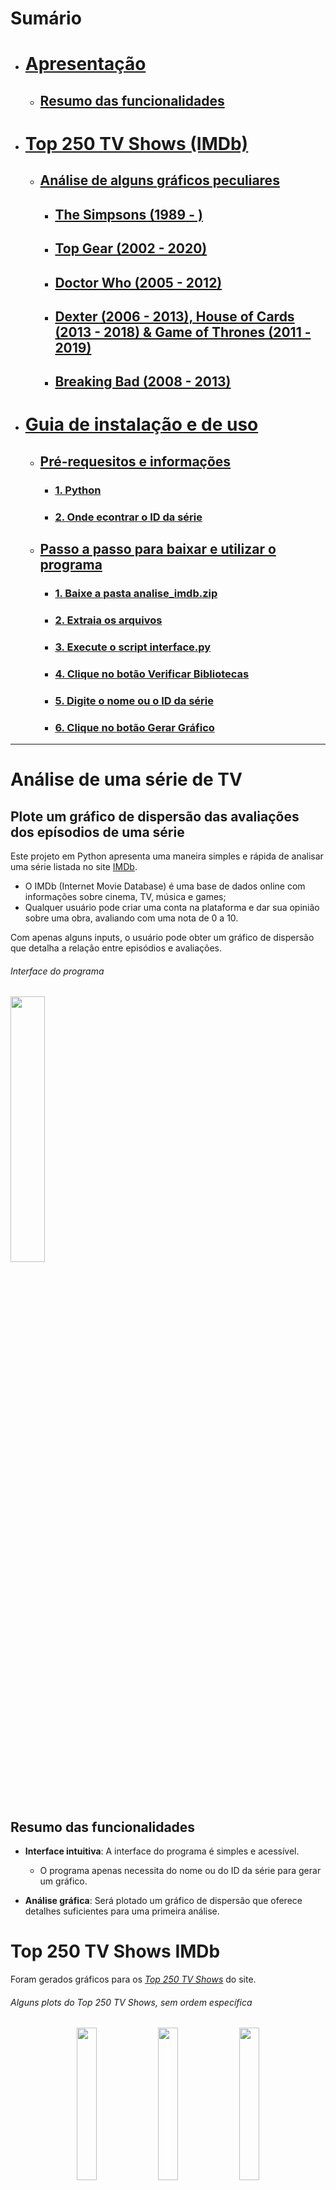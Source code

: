 # Sumário
- # [Apresentação](#análise-de-uma-série-de-tv)
  - ## [Resumo das funcionalidades](#resumo_funcionalidades)
- # [Top 250 TV Shows (IMDb)](#top_250)
  - ## [Análise de alguns gráficos peculiares](graficos_peculiares)
    - ## [The Simpsons (1989 - )](#simpsons)
    - ## [Top Gear (2002 - 2020)](#top_gear)
    - ## [Doctor Who (2005 - 2012)](#doctor_who)
    - ## [Dexter (2006 - 2013), House of Cards (2013 - 2018) & Game of Thrones (2011 - 2019)](#dexter_hoc_got)
    - ## [Breaking Bad (2008 - 2013)](#breaking_bad)
- # [Guia de instalação e de uso](#guia)
  - ## [Pré-requesitos e informações](#pre_requisitos)
    - ### [1. Python](#instalar_python)
    - ### [2. Onde econtrar o ID da série](#id_da_serie)
  - ## [Passo a passo para baixar e utilizar o programa](#como-baixar-e-utilizar-o-programa)
    - ### [1. Baixe a pasta analise_imdb.zip](#baixar_pasta_analise_imdb)
    - ### [2. Extraia os arquivos](#extrair_pasta_analise_imdb)
    - ### [3. Execute o script interface.py](#executar_interface)
    - ### [4. Clique no botão Verificar Bibliotecas](#clicar_botao_verificar_bibliotecas)
    - ### [5. Digite o nome ou o ID da série](#inputs)
    - ### [6. Clique no botão Gerar Gráfico](#gerar_grafico)
------------------------

# Análise de uma série de TV

## Plote um gráfico de dispersão das avaliações dos epísodios de uma série

Este projeto em Python apresenta uma maneira simples e rápida de analisar uma série listada no site [IMDb](https://www.imdb.com/). 
- O IMDb (Internet Movie Database) é uma base de dados online com informações sobre cinema, TV, música e games;
- Qualquer usuário pode criar uma conta na plataforma e dar sua opinião sobre uma obra, avaliando com uma nota de 0 a 10.
  
Com apenas alguns inputs, o usuário pode obter um gráfico de dispersão que detalha a relação entre episódios e avaliações.

###### Interface do programa
<img align="center" width='33%' src="https://i.postimg.cc/jqHYTSRK/interface.png">

<a name="resumo_funcionalidades"></a>
## Resumo das funcionalidades
- **Interface intuitiva**: A interface do programa é simples e acessível.
   - O programa apenas necessita do nome ou do ID da série para gerar um gráfico.

- **Análise gráfica**: Será plotado um gráfico de dispersão que oferece detalhes suficientes para uma primeira análise.

<a name="top_250"></a>
# Top 250 TV Shows IMDb
Foram gerados gráficos para os [*Top 250 TV Shows*](https://m.imdb.com/chart/toptv/?ref_=nv_tvv_250) do site.
###### Alguns *plots* do Top 250 TV Shows, sem ordem específica
<p align="center" width="100%">
    <img width="25%" src="https://i.postimg.cc/8cX0452f/R1-Breaking-Bad.png"> 
    <img width="25%" src="https://i.postimg.cc/brw51bBj/R2-Planet-Earth-II.png"> 
    <img width="25%" src="https://i.postimg.cc/43GBzVYF/R18-The-World-at-War.png">
    <img width="25%" src="https://i.postimg.cc/cLymSwB4/R23-The-Twilight-Zone.png">
    <img width="25%" src="https://i.postimg.cc/Xqr8VgPX/R20-Attack-on-Titan.png">
    <img width="25%" src="https://i.postimg.cc/tTM3mxgb/R28-TVF-Pitchers.png">
    <img width="25%" src="https://i.postimg.cc/Kc0wxq1c/R3-Band-of-Brothers.png">
    <img width="25%" src="https://i.postimg.cc/mgCmz8gH/R15-The-Sopranos.png">
    <img width="25%" src="https://i.postimg.cc/BZjkZ5Hx/R33-Better-Call-Saul.png">
    <img width="25%" src="https://i.postimg.cc/7ZnQtKry/R32-The-Office-USA.png">
    <img width="25%" src="https://i.postimg.cc/s2PH8wFr/R7_-_The_Wire.png">
    <img width="25%" src="https://i.postimg.cc/HWvZfrNV/R14-Game-of-Thrones.png">
    <img width="25%" src="https://i.postimg.cc/rFtJ3QWP/R24-Fullmetal-Alchemist-Brotherhood.png">
    <img width="25%" src="https://i.postimg.cc/kMHsTkVS/R22-Rick-and-Morty.png">
    <img width="25%" src="https://i.postimg.cc/MGYttHRZ/R17-Critical-Role.png">
</p>

<h6 align="center">
  
[...]

</h6>

<h3 align="center">
  
Você pode acessar toda a lista de gráficos clicando [neste link](https://drive.google.com/drive/folders/1Kz9c25IGAVdHTS8WLWV7Xjy7M59EencQ)

</h3>

<a name="graficos_peculiares"></a>
## A seguir estão algumas representações gráficas interessantes que foram geradas:

<a name="simpsons"></a>
### The Simpsons (1989 - ) 
<img width="80%" src="https://i.postimg.cc/hGRL7dCZ/R104-The-Simpsons.png">

[The Simpsons](https://www.imdb.com/title/tt0096697/) é uma dos desenhos mais antigos da televisão, além de ser uma das séries com maior número de episódios e temporadas. O gráfico revela a decadência da qualidade do programa. Entretanto, ao levar em consideração que já se passaram 35 anos desde o lançamento do primeiro episódio, podemos dizer que a animação como um todo teve um ótimo desempenho geral.

<a name="top_gear"></a>
### Top Gear (2002 - 2020)
<img width="80%" src="https://i.postimg.cc/mgMGLv1f/R133-Top-Gear.png">

Pelo gráfico, é possível notar que [Top Gear](https://www.imdb.com/title/tt1628033/) esteve em ascendência contínua por surpreendentes 22 temporadas. Já a partir da 23ª Season, houve uma queda brutal na qualidade da série, o que foi parcialmente recuperado nas temporadas seguintes.

<a name="doctor_who"></a>
### Doctor Who (2005 - 2012)
<img width="80%" src="https://i.postimg.cc/GpqgdKKn/R156-Doctor-Who.png">

[Doctor Who](https://www.imdb.com/title/tt0436992/) apresenta uma peculiaridade intrigante: por mais que as avaliações dos seus episódios sejam um tanto quanto inconsistentes, o rating médio, tanto da maioria das temporadas como o geral (8,6) é muito bom.

<a name="dexter_hoc_got"></a>
### Dexter (2006 - 2013), House of Cards (2013 - 2018) & Game of Thrones (2011 - 2019)
<img width="80%" src="https://i.postimg.cc/sx9wHJvL/R155-Dexter.png">
<img width="80%" src="https://i.postimg.cc/BnwNzbnJ/R169-House-of-Cards.png">
<img width="80%" src="https://i.postimg.cc/HWvZfrNV/R14-Game-of-Thrones.png">

[Dexter](https://www.imdb.com/title/tt0773262/), [House of Cards](https://www.imdb.com/title/tt1856010/) e [Game of Thrones](https://www.imdb.com/title/tt0944947/) são exemplos de séries que, de acordo com seus telespectadores, poderiam ter tido finais muito mais satisfatórios e congruentes.

<a name="breaking_bad"></a>
### Breaking Bad (2008 - 2013) 
<img width="80%" src="https://i.postimg.cc/8cX0452f/R1-Breaking-Bad.png">

Em contrapartida, [Breaking Bad](https://www.imdb.com/title/tt0903747/) apresenta um desempenho fenomenal, sendo a série com melhor avaliação do site. Além de manter uma média ascendente incrível, teve um final extremamente satisfatório, com direito a episódios com avaliações de 9.9 ([S5 E16](https://www.imdb.com/title/tt2301455/?ref_=ttep_ep16)) e 10 ([S5 E14](https://www.imdb.com/title/tt2301451/?ref_=ttep_ep14)) na temporada 5, a última temporada do programa. 

------------------------

<a name="guia"></a>
# Guia de instalação e de uso

<a name="pre_requisitos"></a>
## Pré-requisitos e informações


<a name="instalar_python"></a>
### 1. Instale o Python em seu computador

- É **necessário** que o usuário tenha Python instalado em sua máquina

- Acesse [python.org](https://www.python.org/downloads/) e baixe Python para seu sistema operacional

> [!WARNING]
> ***Certifique-se de marcar a opção Add python.exe to PATH!***
  
###### Instalador do Python
<img align="center" width='65%' src="https://i.postimg.cc/wxkf5Tp4/python-installer.png">

<a name="id_da_serie"></a>
### 2. ID da série
> [!IMPORTANT]
> Caso existam séries com mesmo nome, digite o ID ao invés do título
- O ID pode ser encontrado na URL da página da série no site, como mostra o exemplo abaixo:

###### O ID da série sempre será os números que sucedem o 'tt'; no caso de Breaking Bad, o ID da série é 0903747
<img align="center" width='65%' src="https://i.postimg.cc/BQGhPppD/id.png">

###### URL: https://www.imdb.com/title/tt0903747/

------------------------

## Como baixar e utilizar o programa

<a name="baixar_pasta_analise_imdb"></a>
### 1. Baixe a pasta [analise_imdb.zip](https://github.com/mathgone/Analise-Serie-de-TV/blob/main/analise_imdb.zip)
------------------------

<a name="extrair_pasta_analise_imdb"></a>
### 2. Extraia os arquivos

> [!IMPORTANT]
> Para garantir o funcionamento do programa, mantenha todos os arquivos extraídos em um único diretório.

###### Extração de arquivos zip
<img align="center" width='50%' src="https://i.postimg.cc/8kqvbKvy/extrair-pasta.png">

------------------------

<a name="executar_interface"></a>
### 3. Execute o script [interface.py](https://github.com/mathgone/Analise-Serie-de-TV/blob/main/analise_imdb/interface.py)

> [!TIP]
> Segurando a tecla ALT, você pode arrastar o arquivo interface.py para outro diretório para criar um atalho.

###### Interface do programa
<img align="center" width='33%' src="https://i.postimg.cc/jqHYTSRK/interface.png">

------------------------

<a name="clicar_botao_verificar_bibliotecas"></a>
### 4. Clique no botão <img align="center" width="8%" src="https://i.postimg.cc/s2Mzgc2W/verificar-bibliotecas.png"> 

- Este botão irá executar o script [setup.py](https://github.com/mathgone/Analise-Serie-de-TV/blob/main/analise_imdb/setup.py)
- Será feito o download de todos os módulos necessários para o funcionamento do programa
------------------------

<a name="inputs"></a>
### 5. Digite o nome ou ID da série
> [!IMPORTANT]
> Caso existam séries com mesmo título, utilize o ID

###### Série: Breaking Bad | ID: 0903747
<p align="left" width="100%">
    <img width="25%" src="https://i.postimg.cc/1z1hcNcn/breaking-bad-titulo.png">   
    <img width="25%" src="https://i.postimg.cc/LXN8bVN0/breaking-bad-id.png"> 
  
</p>

Ambos os métodos irão funcionar

------------------------

<a name="gerar_grafico"></a>
### 6. Clique no botão <img align="center" width='8%' src="https://i.postimg.cc/GtPtj16G/gerar-grafico.png">

- Este botão irá executar o script [generate_graph.py](https://github.com/mathgone/Analise-Serie-de-TV/blob/main/analise_imdb/generate_graph.py)
- Será plotado um gráfico de dispersão relacionando Episódios x Avaliações
- Os dados serão salvos na pasta **Gráficos**
------------------------
